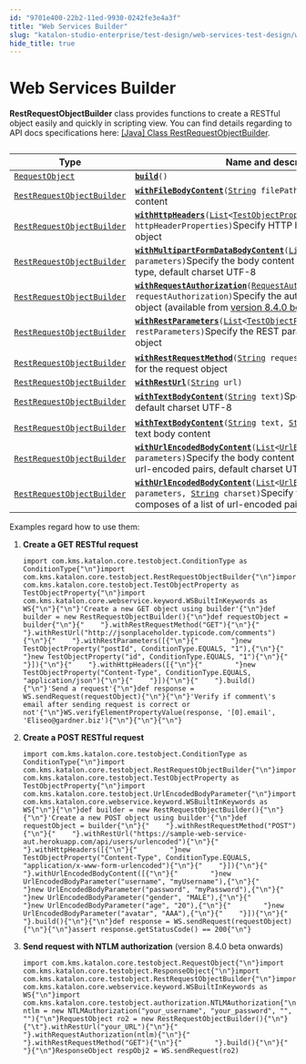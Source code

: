 ```yaml
---
id: "9701e400-22b2-11ed-9930-0242fe3e4a3f"
title: "Web Services Builder"
slug: "katalon-studio-enterprise/test-design/web-services-test-design/web-services-builder"
hide_title: true
---
```


# <a id="id" class="anchor_top_offset"/><a id="ariaid-title1" class="anchor_top_offset"/>Web Services Builder

<p xmlns="http://www.w3.org/1999/xhtml" className="p"><strong className="ph b">RestRequestObjectBuilder</strong> class provides functions to create a RESTful object easily and quickly in scripting view. You can find details regarding to API docs specifications here: <a className="xref j-external-link" href="https://docs.katalon.com/javadoc/com/kms/katalon/core/testobject/RestRequestObjectBuilder.html" target="_blank">[Java] Class RestRequestObjectBuilder</a>.</p> 
<div xmlns="http://www.w3.org/1999/xhtml" className="p"><table className="table"><caption /><colgroup><col /><col /></colgroup><thead className="thead"><tr className><th className="entry anchor_top_offset" id="id__entry__1">Type</th><th className="entry anchor_top_offset" id="id__entry__2">Name and description</th></tr></thead><tbody className="tbody"><tr className><td className="entry" headers="id__entry__1 id__entry__2 "><code className="ph codeph"><a className="xref j-external-link" href="https://api-docs.katalon.com/com/kms/katalon/core/testobject/RequestObject.html" target="_blank">RequestObject</a></code></td><td className="entry" headers="id__entry__1 id__entry__2 "><code className="ph codeph"><strong className="ph b"><a className="xref j-external-link" href="https://api-docs.katalon.com/com/kms/katalon/core/testobject/RestRequestObjectBuilder.html#build()" target="_blank">build</a></strong>()</code></td></tr><tr className><td className="entry" headers="id__entry__1 id__entry__2 "><code className="ph codeph"><a className="xref j-external-link" href="https://docs.katalon.com/javadoc/com/kms/katalon/core/testobject/RestRequestObjectBuilder.html" target="_blank">RestRequestObjectBuilder</a></code></td><td className="entry" headers="id__entry__1 id__entry__2 "><code className="ph codeph"><strong className="ph b"><a className="xref j-external-link" href="https://docs.katalon.com/javadoc/com/kms/katalon/core/testobject/RestRequestObjectBuilder.html#withFileBodyContent(java.lang.String)" target="_blank">withFileBodyContent</a></strong>(<a className="xref j-external-link" href="http://docs.oracle.com/javase/8/docs/api/java/lang/String.html" target="_blank">String</a> filePath)</code>Specify the binary body content</td></tr><tr className><td className="entry" headers="id__entry__1 id__entry__2 "><code className="ph codeph"><a className="xref j-external-link" href="https://docs.katalon.com/javadoc/com/kms/katalon/core/testobject/RestRequestObjectBuilder.html" target="_blank">RestRequestObjectBuilder</a></code></td><td className="entry" headers="id__entry__1 id__entry__2 "><code className="ph codeph"><strong className="ph b"><a className="xref j-external-link" href="https://docs.katalon.com/javadoc/com/kms/katalon/core/testobject/RestRequestObjectBuilder.html#withHttpHeaders(List)" target="_blank">withHttpHeaders</a></strong>(<a className="xref j-external-link" href="http://docs.oracle.com/javase/8/docs/api/java/util/List.html" target="_blank">List</a>&lt;<a className="xref j-external-link" href="https://api-docs.katalon.com/com/kms/katalon/core/testobject/TestObjectProperty.html" target="_blank">TestObjectProperty</a>&gt; httpHeaderProperties)</code>Specify HTTP headers for the request object</td></tr><tr className><td className="entry" headers="id__entry__1 id__entry__2 "><code className="ph codeph"><a className="xref j-external-link" href="https://docs.katalon.com/javadoc/com/kms/katalon/core/testobject/RestRequestObjectBuilder.html" target="_blank">RestRequestObjectBuilder</a></code></td><td className="entry" headers="id__entry__1 id__entry__2 "><code className="ph codeph"><strong className="ph b"><a className="xref j-external-link" href="https://docs.katalon.com/javadoc/com/kms/katalon/core/testobject/RestRequestObjectBuilder.html#withMultipartFormDataBodyContent(List)" target="_blank">withMultipartFormDataBodyContent</a></strong>(<a className="xref j-external-link" href="http://docs.oracle.com/javase/8/docs/api/java/util/List.html" target="_blank">List</a>&lt;<a className="xref j-external-link" href="https://api-docs.katalon.com/com/kms/katalon/core/testobject/FormDataBodyParameter.html" target="_blank">FormDataBodyParameter</a>&gt; parameters)</code>Specify the body content for multipart/form-data type, default charset UTF-8</td></tr><tr className><td className="entry" headers="id__entry__1 id__entry__2 "><code className="ph codeph"><a className="xref j-external-link" href="https://docs.katalon.com/javadoc/com/kms/katalon/core/testobject/RestRequestObjectBuilder.html" target="_blank">RestRequestObjectBuilder</a></code></td><td className="entry" headers="id__entry__1 id__entry__2 "><code className="ph codeph"><strong className="ph b"><a className="xref j-external-link" href="https://api-docs.katalon.com/com/kms/katalon/core/testobject/RestRequestObjectBuilder.html#withRequestAuthorization(com.kms.katalon.core.testobject.authorization.RequestAuthorization)" target="_blank">withRequestAuthorization</a></strong>(<a className="xref j-external-link" href="https://api-docs.katalon.com/com/kms/katalon/core/testobject/authorization/RequestAuthorization.html" target="_blank">RequestAuthorization</a> requestAuthorization)</code>Specify the authorization for the request object (available from <a className="xref j-external-link" href="https://github.com/katalon-studio/katalon-studio/releases/tag/v8.4.0.beta" target="_blank">version 8.4.0 beta</a>)</td></tr><tr className><td className="entry" headers="id__entry__1 id__entry__2 "><code className="ph codeph"><a className="xref j-external-link" href="https://docs.katalon.com/javadoc/com/kms/katalon/core/testobject/RestRequestObjectBuilder.html" target="_blank">RestRequestObjectBuilder</a></code></td><td className="entry" headers="id__entry__1 id__entry__2 "><code className="ph codeph"><strong className="ph b"><a className="xref j-external-link" href="https://docs.katalon.com/javadoc/com/kms/katalon/core/testobject/RestRequestObjectBuilder.html#withRestParameters(List)" target="_blank">withRestParameters</a></strong>(<a className="xref j-external-link" href="http://docs.oracle.com/javase/8/docs/api/java/util/List.html" target="_blank">List</a>&lt;<a className="xref j-external-link" href="https://api-docs.katalon.com/com/kms/katalon/core/testobject/TestObjectProperty.html" target="_blank">TestObjectProperty</a>&gt; restParameters)</code>Specify the REST parameters for the request object</td></tr><tr className><td className="entry" headers="id__entry__1 id__entry__2 "><code className="ph codeph"><a className="xref j-external-link" href="https://docs.katalon.com/javadoc/com/kms/katalon/core/testobject/RestRequestObjectBuilder.html" target="_blank">RestRequestObjectBuilder</a></code></td><td className="entry" headers="id__entry__1 id__entry__2 "><code className="ph codeph"><strong className="ph b"><a className="xref j-external-link" href="https://docs.katalon.com/javadoc/com/kms/katalon/core/testobject/RestRequestObjectBuilder.html#withRestRequestMethod(java.lang.String)" target="_blank">withRestRequestMethod</a></strong>(<a className="xref j-external-link" href="http://docs.oracle.com/javase/8/docs/api/java/lang/String.html" target="_blank">String</a> requestMethod)</code>Specify method for the request object</td></tr><tr className><td className="entry" headers="id__entry__1 id__entry__2 "><code className="ph codeph"><a className="xref j-external-link" href="https://docs.katalon.com/javadoc/com/kms/katalon/core/testobject/RestRequestObjectBuilder.html" target="_blank">RestRequestObjectBuilder</a></code></td><td className="entry" headers="id__entry__1 id__entry__2 "><code className="ph codeph"><strong className="ph b"><a className="xref j-external-link" href="https://docs.katalon.com/javadoc/com/kms/katalon/core/testobject/RestRequestObjectBuilder.html#withRestUrl(java.lang.String)" target="_blank">withRestUrl</a></strong>(<a className="xref j-external-link" href="http://docs.oracle.com/javase/8/docs/api/java/lang/String.html" target="_blank">String</a> url)</code></td></tr><tr className><td className="entry" headers="id__entry__1 id__entry__2 "><code className="ph codeph"><a className="xref j-external-link" href="https://docs.katalon.com/javadoc/com/kms/katalon/core/testobject/RestRequestObjectBuilder.html" target="_blank">RestRequestObjectBuilder</a></code></td><td className="entry" headers="id__entry__1 id__entry__2 "><code className="ph codeph"><strong className="ph b"><a className="xref j-external-link" href="https://docs.katalon.com/javadoc/com/kms/katalon/core/testobject/RestRequestObjectBuilder.html#withTextBodyContent(java.lang.String)" target="_blank">withTextBodyContent</a></strong>(<a className="xref j-external-link" href="http://docs.oracle.com/javase/8/docs/api/java/lang/String.html" target="_blank">String</a> text)</code>Specify the text body content, default charset UTF-8</td></tr><tr className><td className="entry" headers="id__entry__1 id__entry__2 "><code className="ph codeph"><a className="xref j-external-link" href="https://docs.katalon.com/javadoc/com/kms/katalon/core/testobject/RestRequestObjectBuilder.html" target="_blank">RestRequestObjectBuilder</a></code></td><td className="entry" headers="id__entry__1 id__entry__2 "><code className="ph codeph"><strong className="ph b"><a className="xref j-external-link" href="https://docs.katalon.com/javadoc/com/kms/katalon/core/testobject/RestRequestObjectBuilder.html#withTextBodyContent(java.lang.String,%20java.lang.String)" target="_blank">withTextBodyContent</a></strong>(<a className="xref j-external-link" href="http://docs.oracle.com/javase/8/docs/api/java/lang/String.html" target="_blank">String</a> text, <a className="xref j-external-link" href="http://docs.oracle.com/javase/8/docs/api/java/lang/String.html" target="_blank">String</a> charset)</code>Specify the text body content</td></tr><tr className><td className="entry" headers="id__entry__1 id__entry__2 "><code className="ph codeph"><a className="xref j-external-link" href="https://docs.katalon.com/javadoc/com/kms/katalon/core/testobject/RestRequestObjectBuilder.html" target="_blank">RestRequestObjectBuilder</a></code></td><td className="entry" headers="id__entry__1 id__entry__2 "><code className="ph codeph"><strong className="ph b"><a className="xref j-external-link" href="https://docs.katalon.com/javadoc/com/kms/katalon/core/testobject/RestRequestObjectBuilder.html#withUrlEncodedBodyContent(List)" target="_blank">withUrlEncodedBodyContent</a></strong>(<a className="xref j-external-link" href="http://docs.oracle.com/javase/8/docs/api/java/util/List.html" target="_blank">List</a>&lt;<a className="xref j-external-link" href="https://api-docs.katalon.com/com/kms/katalon/core/testobject/UrlEncodedBodyParameter.html" target="_blank">UrlEncodedBodyParameter</a>&gt; parameters)</code>Specify the body content that composes of a list of url-encoded pairs, default charset UTF-8</td></tr><tr className><td className="entry" headers="id__entry__1 id__entry__2 "><code className="ph codeph"><a className="xref j-external-link" href="https://docs.katalon.com/javadoc/com/kms/katalon/core/testobject/RestRequestObjectBuilder.html" target="_blank">RestRequestObjectBuilder</a></code></td><td className="entry" headers="id__entry__1 id__entry__2 "><code className="ph codeph"><strong className="ph b"><a className="xref j-external-link" href="https://docs.katalon.com/javadoc/com/kms/katalon/core/testobject/RestRequestObjectBuilder.html#withUrlEncodedBodyContent(List,%20java.lang.String)" target="_blank">withUrlEncodedBodyContent</a></strong>(<a className="xref j-external-link" href="http://docs.oracle.com/javase/8/docs/api/java/util/List.html" target="_blank">List</a>&lt;<a className="xref j-external-link" href="https://docs.katalon.com/javadoc/com/kms/katalon/core/testobject/UrlEncodedBodyParameter.html" target="_blank">UrlEncodedBodyParameter</a>&gt; parameters, <a className="xref j-external-link" href="http://docs.oracle.com/javase/8/docs/api/java/lang/String.html" target="_blank">String</a> charset)</code>Specify the body content that composes of a list of url-encoded pairs</td></tr></tbody></table></div>
<p xmlns="http://www.w3.org/1999/xhtml" className="p">Examples regard how to use them:</p> 
<ol xmlns="http://www.w3.org/1999/xhtml" className="ol"><li className="li">     <strong className="ph b">Create a GET RESTful request</strong>     <pre className="pre codeblock"><code>import com.kms.katalon.core.testobject.ConditionType as ConditionType{"\n"}import com.kms.katalon.core.testobject.RestRequestObjectBuilder{"\n"}import com.kms.katalon.core.testobject.TestObjectProperty as TestObjectProperty{"\n"}import com.kms.katalon.core.webservice.keyword.WSBuiltInKeywords as WS{"\n"}{"\n"}'Create a new GET object using builder'{"\n"}def builder = new RestRequestObjectBuilder(){"\n"}def requestObject = builder{"\n"}{"    "}.withRestRequestMethod("GET"){"\n"}{"    "}.withRestUrl("http://jsonplaceholder.typicode.com/comments"){"\n"}{"    "}.withRestParameters([{"\n"}{"        "}new TestObjectProperty("postId", ConditionType.EQUALS, "1"),{"\n"}{"        "}new TestObjectProperty("id", ConditionType.EQUALS, "1"){"\n"}{"    "}]){"\n"}{"    "}.withHttpHeaders([{"\n"}{"        "}new TestObjectProperty("Content-Type", ConditionType.EQUALS, "application/json"){"\n"}{"    "}]){"\n"}{"    "}.build(){"\n"}'Send a request'{"\n"}def response = WS.sendRequest(requestObject){"\n"}{"\n"}'Verify if comment\'s email after sending request is correct or not'{"\n"}WS.verifyElementPropertyValue(response, '[0].email', 'Eliseo@gardner.biz'){"\n"}{"\n"}{"\n"}</code></pre>   </li><li className="li">     <p className="p"> <strong className="ph b">Create a POST RESTful request</strong>              </p>     <pre className="pre codeblock"><code>import com.kms.katalon.core.testobject.ConditionType as ConditionType{"\n"}import com.kms.katalon.core.testobject.RestRequestObjectBuilder{"\n"}import com.kms.katalon.core.testobject.TestObjectProperty as TestObjectProperty{"\n"}import com.kms.katalon.core.testobject.UrlEncodedBodyParameter{"\n"}import com.kms.katalon.core.webservice.keyword.WSBuiltInKeywords as WS{"\n"}{"\n"}def builder = new RestRequestObjectBuilder(){"\n"}{"\n"}'Create a new POST object using builder'{"\n"}def requestObject = builder{"\n"}{"    "}.withRestRequestMethod("POST"){"\n"}{"    "}.withRestUrl("https://sample-web-service-aut.herokuapp.com/api/users/urlencoded"){"\n"}{"    "}.withHttpHeaders([{"\n"}{"        "}new TestObjectProperty("Content-Type", ConditionType.EQUALS, "application/x-www-form-urlencoded"){"\n"}{"    "}]){"\n"}{"    "}.withUrlEncodedBodyContent([{"\n"}{"        "}new UrlEncodedBodyParameter("username", "myUsername"),{"\n"}{"        "}new UrlEncodedBodyParameter("password", "myPassword"),{"\n"}{"        "}new UrlEncodedBodyParameter("gender", "MALE"),{"\n"}{"        "}new UrlEncodedBodyParameter("age", "20"),{"\n"}{"        "}new UrlEncodedBodyParameter("avatar", "AAA"),{"\n"}{"    "}]){"\n"}{"    "}.build(){"\n"}{"\n"}def response = WS.sendRequest(requestObject){"\n"}{"\n"}assert response.getStatusCode() == 200{"\n"}</code></pre>   </li><li className="li"><div className="p"><strong className="ph b">Send request with NTLM authorization</strong> (version 8.4.0 beta onwards)<pre className="pre codeblock"><code>import com.kms.katalon.core.testobject.RequestObject{"\n"}import com.kms.katalon.core.testobject.ResponseObject{"\n"}import com.kms.katalon.core.testobject.RestRequestObjectBuilder{"\n"}import com.kms.katalon.core.webservice.keyword.WSBuiltInKeywords as WS{"\n"}import com.kms.katalon.core.testobject.authorization.NTLMAuthorization{"\n"}NTLMAuthorization ntlm = new NTLMAuthorization("your_username", "your_password", "", ""){"\n"}RequestObject ro2 = new RestRequestObjectBuilder(){"\n"}{"\t"}.withRestUrl("your_URL"){"\n"}{"        "}.withRequestAuthorization(ntlm){"\n"}{"        "}.withRestRequestMethod("GET"){"\n"}{"        "}.build(){"\n"}{"        "}{"\n"}ResponseObject respObj2 = WS.sendRequest(ro2)</code></pre></div></li></ol> 
